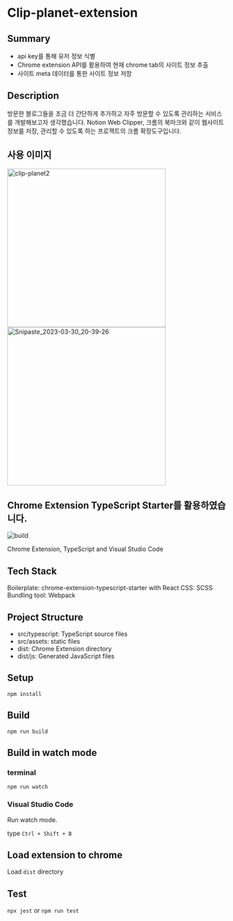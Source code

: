 # Clip-planet-extension

## Summary
- api key를 통해 유저 정보 식별
- Chrome extension API를 활용하여 현재 chrome tab의 사이트 정보 추출
- 사이트 meta 데이터를 통한 사이트 정보 저장

## Description
방문한 블로그들을 조금 더 간단하게 추가하고 자주 방문할 수 있도록 관리하는 서비스를 개발해보고자 생각했습니다. Notion Web Clipper, 크롬의 북마크와 같이 웹사이트 정보를 저장, 관리할 수 있도록 하는 프로젝트의 크롬 확장도구입니다.

## 사용 이미지
<img width="364" alt="clip-planet2" src="https://user-images.githubusercontent.com/71929440/229493057-c0dfe2c3-544e-40ab-92a3-45eedeb97348.png">
<img width="364" alt="Snipaste_2023-03-30_20-39-26" src="https://user-images.githubusercontent.com/71929440/229493061-a177cf69-ce2d-403c-99ec-50f275b38807.png">


## Chrome Extension TypeScript Starter를 활용하였습니다.

![build](https://github.com/chibat/chrome-extension-typescript-starter/workflows/build/badge.svg)

Chrome Extension, TypeScript and Visual Studio Code

## Tech Stack

Boilerplate: chrome-extension-typescript-starter with React
CSS: SCSS
Bundling tool: Webpack

## Project Structure

* src/typescript: TypeScript source files
* src/assets: static files
* dist: Chrome Extension directory
* dist/js: Generated JavaScript files

## Setup

```
npm install
```

## Build

```
npm run build
```

## Build in watch mode

### terminal

```
npm run watch
```

### Visual Studio Code

Run watch mode.

type `Ctrl + Shift + B`

## Load extension to chrome

Load `dist` directory

## Test
`npx jest` or `npm run test`

